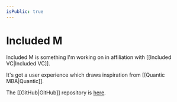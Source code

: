 ```yaml
---
isPublic: true
---
```


# Included M

Included M is something I'm working on in affiliation with [[Included VC|Included VC]].

It's got a user experience which draws inspiration from [[Quantic MBA|Quantic]].

The [[GitHub|GitHub]] repository is [here](https://github.com/richardcrng/included-m).
